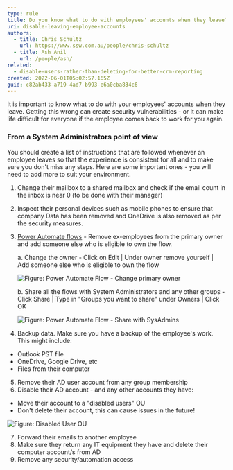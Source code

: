 ```yaml
---
type: rule
title: Do you know what to do with employees' accounts when they leave?
uri: disable-leaving-employee-accounts
authors:
  - title: Chris Schultz
    url: https://www.ssw.com.au/people/chris-schultz
  - title: Ash Anil
    url: /people/ash/
related:
  - disable-users-rather-than-deleting-for-better-crm-reporting
created: 2022-06-01T05:02:57.165Z
guid: c82ab433-a719-4ad7-b993-e6a0cba834c6
---
```

It is important to know what to do with your employees' accounts when they leave. Getting this wrong can create security vulnerabilities - or it can make life difficult for everyone if the employee comes back to work for you again. 

<!--endintro-->

### From a System Administrators point of view

You should create a list of instructions that are followed whenever an employee leaves so that the experience is consistent for all and to make sure you don't miss any steps. Here are some important ones - you will need to add more to suit your environment.

1. Change their mailbox to a shared mailbox and check if the email count in the inbox is near 0 (to be done with their manager)
2. Inspect their personal devices such as mobile phones to ensure that company Data has been removed and OneDrive is also removed as per the security measures. 
3. [Power Automate flows](https://make.powerautomate.com) - Remove ex-employees from the primary owner and add someone else who is eligible to own the flow. 

   a. Change the owner - Click on Edit | Under owner remove yourself | Add someone else who is eligible to own the flow  

   ![Figure: Power Automate Flow - Change primary owner](2023-07-06_16-49-27.gif)

   b. Share all the flows with System Administrators and any other groups - Click Share | Type in "Groups you want to share" under Owners | Click OK
    
   ![Figure: Power Automate Flow - Share with SysAdmins](2023-07-06_16-44-36.gif)

    
4. Backup data. Make sure you have a backup of the employee's work. This might include:

  * Outlook PST file
  * OneDrive, Google Drive, etc
  * Files from their computer

5. Remove their AD user account from any group membership
6. Disable their AD account - and any other accounts they have:

  * Move their account to a "disabled users" OU
  * Don't delete their account, this can cause issues in the future!
  
  ![Figure: Disabled User OU](disabled-ou.png)

7. Forward their emails to another employee
8. Make sure they return any IT equipment they have and delete their computer account/s from AD
9. Remove any security/automation access
